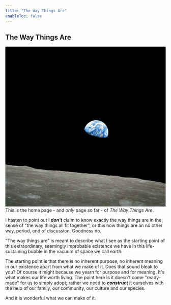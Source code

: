 ```yaml
---
title: "The Way Things Are"
enableToc: false
---
```

## The Way Things Are
 ![Earthrise taken from Apollo 8](notes/images/NASA-Apollo8-Dec24-Earthrise.jpg#right50)
This is the home page - and *only* page so far - of *The Way Things Are*.

I hasten to point out I ***don't*** claim to know exactly the way things are in the sense of "the way things all fit together", or this how things are an no other way, period, end of discussion. Goodness no. 

"The way things are" is meant to describe what I see as the starting point of this extraordinary, seemingly improbable existence we have in this life-sustaining bubble in the vacuum of space we call earth.

The starting point is that there is no inherent purpose, no inherent meaning in our existence apart from what we make of it. Does that sound bleak to you? Of course it might because we yearn for purpose and for meaning. It's what makes our life worth living. The point here is it doesn't come "ready-made" for us to simply adopt; rather we need to ***construct*** it ourselves with the help of our family, our community, our culture and our species.

And it is wonderful what we can make of it.








